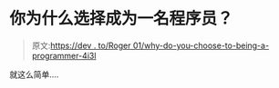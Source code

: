 # 你为什么选择成为一名程序员？

> 原文:[https://dev . to/Roger 01/why-do-you-choose-to-being-a-programmer-4i3l](https://dev.to/roger01/why-did-you-choose-to-become-a-programmer-4i3l)

就这么简单....